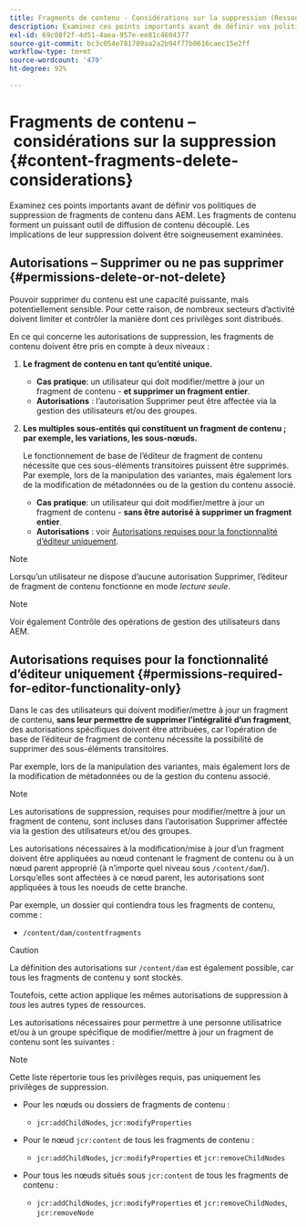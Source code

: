 ```yaml
---
title: Fragments de contenu - Considérations sur la suppression (Ressources - Fragments de contenu)
description: Examinez ces points importants avant de définir vos politiques de suppression de fragments de contenu dans AEM. Les fragments de contenu forment un puissant outil de diffusion de contenu découplé. Les implications de leur suppression doivent être soigneusement examinées.
exl-id: 69c08f2f-4d51-4aea-957e-ee81c4604377
source-git-commit: bc3c054e781789aa2a2b94f77b0616caec15e2ff
workflow-type: tm+mt
source-wordcount: '470'
ht-degree: 92%

---
```


# Fragments de contenu – considérations sur la suppression {#content-fragments-delete-considerations}

Examinez ces points importants avant de définir vos politiques de suppression de fragments de contenu dans AEM. Les fragments de contenu forment un puissant outil de diffusion de contenu découplé. Les implications de leur suppression doivent être soigneusement examinées.

## Autorisations – Supprimer ou ne pas supprimer {#permissions-delete-or-not-delete}

Pouvoir supprimer du contenu est une capacité puissante, mais potentiellement sensible. Pour cette raison, de nombreux secteurs d’activité doivent limiter et contrôler la manière dont ces privilèges sont distribués.

En ce qui concerne les autorisations de suppression, les fragments de contenu doivent être pris en compte à deux niveaux :

1. **Le fragment de contenu en tant qu’entité unique.**

   * **Cas pratique**: un utilisateur qui doit modifier/mettre à jour un fragment de contenu - **et supprimer un fragment entier**.
   * **Autorisations** : l’autorisation Supprimer peut être affectée via la gestion des utilisateurs et/ou des groupes. <!-- The [Delete](/help/sites-administering/security.md#actions) permission can be [assigned through User and/or Group Management](/help/sites-administering/security.md#managing-permissions). -->

2. **Les multiples sous-entités qui constituent un fragment de contenu ; par exemple, les variations, les sous-nœuds.**

   Le fonctionnement de base de l’éditeur de fragment de contenu nécessite que ces sous-éléments transitoires puissent être supprimés. Par exemple, lors de la manipulation des variantes, mais également lors de la modification de métadonnées ou de la gestion du contenu associé.

   * **Cas pratique**: un utilisateur qui doit modifier/mettre à jour un fragment de contenu - **sans être autorisé à supprimer un fragment entier**.
   * **Autorisations** : voir [Autorisations requises pour la fonctionnalité d’éditeur uniquement](#permissions-required-for-editor-functionality-only).

>[!NOTE]
>
>Lorsqu’un utilisateur ne dispose d’aucune autorisation Supprimer, l’éditeur de fragment de contenu fonctionne en mode *lecture seule*. <!-- When a user does not have any [Delete](/help/sites-administering/security.md#actions) permissions, the Content Fragment editor operates in *read-only* mode. -->

>[!NOTE]
>
>Voir également Contrôle des opérations de gestion des utilisateurs dans AEM. <!-- See also [How to Audit User Management Operations in AEM](/help/sites-administering/audit-user-management-operations.md). -->

## Autorisations requises pour la fonctionnalité d’éditeur uniquement {#permissions-required-for-editor-functionality-only}

Dans le cas des utilisateurs qui doivent modifier/mettre à jour un fragment de contenu, **sans leur permettre de supprimer l’intégralité d’un fragment**, des autorisations spécifiques doivent être attribuées, car l’opération de base de l’éditeur de fragment de contenu nécessite la possibilité de supprimer des sous-éléments transitoires.

Par exemple, lors de la manipulation des variantes, mais également lors de la modification de métadonnées ou de la gestion du contenu associé.

>[!NOTE]
>
>Les autorisations de suppression, requises pour modifier/mettre à jour un fragment de contenu, sont incluses dans l’autorisation Supprimer<!-- The delete permissions, required to edit/update a Content Fragment, are included in the Delete permission [assigned through User and/or Group Management](/help/sites-administering/security.md#managing-permissions). --> affectée via la gestion des utilisateurs et/ou des groupes. 

Les autorisations nécessaires à la modification/mise à jour d’un fragment doivent être appliquées au nœud contenant le fragment de contenu ou à un nœud parent approprié (à n’importe quel niveau sous `/content/dam`/). Lorsqu’elles sont affectées à ce nœud parent, les autorisations sont appliquées à tous les noeuds de cette branche.

Par exemple, un dossier qui contiendra tous les fragments de contenu, comme :

* `/content/dam/contentfragments`

>[!CAUTION]
>
>La définition des autorisations sur `/content/dam` est également possible, car tous les fragments de contenu y sont stockés.
>
>Toutefois, cette action applique les mêmes autorisations de suppression à *tous* les autres types de ressources.

Les autorisations nécessaires pour permettre à une personne utilisatrice et/ou à un groupe spécifique de modifier/mettre à jour un fragment de contenu sont les suivantes :

>[!NOTE]
>
>Cette liste répertorie tous les privilèges requis, pas uniquement les privilèges de suppression.

* Pour les nœuds ou dossiers de fragments de contenu :

   * `jcr:addChildNodes`, `jcr:modifyProperties`

* Pour le nœud `jcr:content` de tous les fragments de contenu :

   * `jcr:addChildNodes`, `jcr:modifyProperties` et `jcr:removeChildNodes`

* Pour tous les nœuds situés sous `jcr:content` de tous les fragments de contenu :

   * `jcr:addChildNodes`, `jcr:modifyProperties` et `jcr:removeChildNodes`, `jcr:removeNode`

<!-- There is no CRXDE Lite -->

<!--
These `remove` privileges must be [administered using Access Control Lists, within CRXDE Lite](/help/sites-administering/user-group-ac-admin.md#access-right-management). 

The `add` and `modify` privileges can also be administered in CRXDE Lite, or using the User Management console.

For example, the definition of the `remove` privileges for a group `content-authors-no-delete`:

![Remove privileges](assets/cf-delete-03.png)
-->
